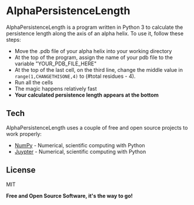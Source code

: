 # AlphaPersistenceLength


AlphaPersistenceLength is a program written in Python 3 to calculate the persistence length along the axis of an alpha helix.
To use it, follow these steps:
  - Move the .pdb file of your alpha helix into your working directory
  - At the top of the program, assign the name of your pdb file to the variable "YOUR_PDB_FILE_HERE"
  - At the top of the last cell, on the third line, change the middle value in ````range(1,CHANGETHISONE,4)```` to (#total residues - 4).
  - Run all the cells
  - The magic happens relatively fast
  - **Your calculated persistence length appears at the bottom**


## Tech

AlphaPersistenceLength uses a couple of free and open source projects to work properly:

* [NumPy] - Numerical, scientific computing with Python
* [Juypter] - Numerical, scientific computing with Python


License
----

MIT

**Free and Open Source Software, it's the way to go!**

[//]: # (These are reference links used in the body of this note and get stripped out when the markdown processor does its job. There is no need to format nicely because it shouldn't be seen. Thanks SO - http://stackoverflow.com/questions/4823468/store-comments-in-markdown-syntax)

   [NumPy]: <https://numpy.org/>
   [Juypter]: <https://jupyter.org/>

